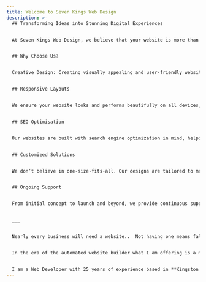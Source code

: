 ```yaml
---
title: Welcome to Seven Kings Web Design
description: >-
  ## Transforming Ideas into Stunning Digital Experiences


  At Seven Kings Web Design, we believe that your website is more than just an online presence. It’s a reflection of your brand, a tool for growth, and a platform for engaging your audience. With our innovative design solutions, we help businesses like yours stand out in the digital landscape.


  ## Why Choose Us?


  Creative Design: Creating visually appealing and user-friendly websites tailored to your brand’s unique identity.


  ## Responsive Layouts


  We ensure your website looks and performs beautifully on all devices, from desktops to smartphones.


  ## SEO Optimisation


  Our websites are built with search engine optimization in mind, helping you rank higher and reach more customers.


  ## Customized Solutions


  We don’t believe in one-size-fits-all. Our designs are tailored to meet your specific needs and goals.


  ## Ongoing Support


  From initial concept to launch and beyond, we provide continuous support to keep your website running smoothly.


  ___


  Nearly every business will need a website..  Not having one means falling behind the competition.


  In the era of the automated website builder what I am offering is a more tailored approach with a focus on performance and search engine optimisation.


  I am a Web Developer with 25 years of experience based in **Kingston Upon Thames**. You can find out more about me <a href="/about/" class="underline">here</a>, and take a look below at the steps needed to go from idea, to a fully deployed live website.
---
```

